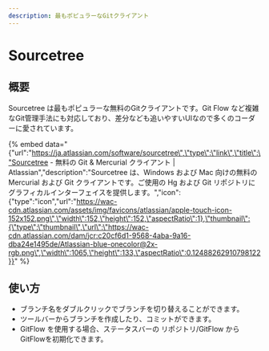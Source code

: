 ```yaml
---
description: 最もポピュラーなGitクライアント
---
```


# Sourcetree

## 概要

Sourcetree は最もポピュラーな無料のGitクライアントです。Git Flow など複雑なGit管理手法にも対応しており、差分なども追いやすいUIなので多くのコーダーに愛されています。

{% embed data="{\"url\":\"https://ja.atlassian.com/software/sourcetree\",\"type\":\"link\",\"title\":\"Sourcetree - 無料の Git & Mercurial クライアント \| Atlassian\",\"description\":\"Sourcetree は、Windows および Mac 向けの無料の Mercurial および Git クライアントです。ご使用の Hg および Git リポジトリにグラフィカルインターフェイスを提供します。\",\"icon\":{\"type\":\"icon\",\"url\":\"https://wac-cdn.atlassian.com/assets/img/favicons/atlassian/apple-touch-icon-152x152.png\",\"width\":152,\"height\":152,\"aspectRatio\":1},\"thumbnail\":{\"type\":\"thumbnail\",\"url\":\"https://wac-cdn.atlassian.com/dam/jcr:c20cf6d1-9568-4aba-9a16-dba24e1495de/Atlassian-blue-onecolor@2x-rgb.png\",\"width\":1065,\"height\":133,\"aspectRatio\":0.12488262910798122}}" %}

## 使い方

* ブランチ名をダブルクリックでブランチを切り替えることができます。
* ツールバーからブランチを作成したり、コミットができます。
* GitFlow を使用する場合、ステータスバーの リポジトリ/GitFlow からGitFlowを初期化できます。



